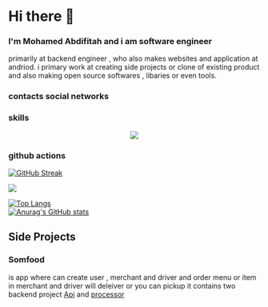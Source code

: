 # Hi there 👋

### I'm Mohamed Abdifitah and i am software engineer
primarily at backend engineer , who also makes websites and application at andriod.
i primary work at creating side projects or clone of existing product and also making open source softwares , libaries or even tools.
### contacts social networks

### skills
<p align="center">
  <a href="https://skillicons.dev">
    <img src="https://skillicons.dev/icons?i=typescript,python,javascript,go,dart,cpp,c,bash,css,express,graphql,apollo,react,next,mongodb,redis,aws,django,flask,mui,docker,sass,redux,selenium,tailwind,vim,nginx,jenkins,electron,figma,nestjs,jest,kubernetes,deno,nodejs,mysql,postgresql,vite,firebase,kotlin,net,rust,vercel,webpack,stackoverflow,java,markdown,cassandra,flutter,androidstudio,cs,cloudflare,cmake,gcp,githubactions,github,git,prometheus,regex,spring,visualstudio,powershell" />
</a>
</p>

### github actions

[![GitHub Streak](https://github-readme-streak-stats.herokuapp.com/?user=mohamedabdifitah&hide=html&layout=compact&theme=highcontrast)](https://github.com/mohamedabdifitah)



 

 ![](./profile-3d-contrib/profile-night-rainbow.svg)
 
 [![Top Langs](https://github-readme-stats.vercel.app/api/top-langs/?username=mohamedabdifitah&layout=compact&theme=radical)](https://github.com/anuraghazra/github-readme-stats)
 <br>
 [![Anurag's GitHub stats](https://github-readme-stats.vercel.app/api?username=mohamedabdifitah&layout=compact&theme=radical)](https://github.com/anuraghazra/github-readme-stats)


 </details>
 
 ## Side Projects

 ### Somfood 
 is app where can create user , merchant and driver  and order menu or item in merchant and driver will deleiver or you can pickup
 it contains two backend project [Api](https://github.com/mohamedabdifitah/mohamedabdifitah/ecapi) and [processor](https://github.com/mohamedabdifitah/mohamedabdifitah/processor)
